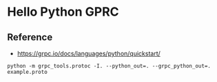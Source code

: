 # Hello Python GPRC

## Reference
- https://grpc.io/docs/languages/python/quickstart/

```shell
python -m grpc_tools.protoc -I. --python_out=. --grpc_python_out=. example.proto
```
